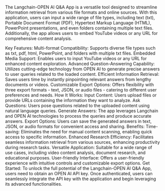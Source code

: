 The Langchain-OPEN AI Q&A App is a versatile tool designed to streamline information retrieval from various file formats and online sources. With this application, users can input a wide range of file types, including text (txt), Portable Document Format (PDF), Hypertext Markup Language (HTML), PowerPoint presentations, and even folders containing multiple text files. Additionally, the app allows users to embed YouTube videos or any URL for comprehensive content analysis.

Key Features:
Multi-format Compatibility: Supports diverse file types such as txt, pdf, html, PowerPoint, and folders with multiple txt files.
Embedded Media Support: Enables users to input YouTube videos or any URL for enhanced content exploration.
Advanced Question-Answering Capability: Utilizes cutting-edge technology from OPEN AI to generate precise answers to user queries related to the loaded content.
Efficient Information Retrieval: Saves users time by instantly pinpointing relevant answers from lengthy documents or videos.
Customizable Export Options: Offers flexibility with three export formats - text, JSON, or audio files - catering to different user preferences and needs.
How It Works:
Input Content: Users upload files or provide URLs containing the information they want to analyze.
Ask Questions: Users pose questions related to the uploaded content using natural language queries.
Generate Answers: The app leverages Langchain and OPEN AI technologies to process the queries and produce accurate answers.
Export Options: Users can save the generated answers in text, JSON, or audio formats for convenient access and sharing.
Benefits:
Time-saving: Eliminates the need for manual content scanning, enabling quick access to specific information.
Enhanced Research Efficiency: Facilitates seamless information retrieval from various sources, enhancing productivity during research tasks.
Versatile Application: Suitable for a wide range of use cases, including video content analysis, document research, and educational purposes.
User-friendly Interface: Offers a user-friendly experience with intuitive controls and customizable export options.
Get Started:
To unlock the full potential of the Langchain-OPEN AI Q&A App, users need to obtain an OPEN AI API key. Once authenticated, users can seamlessly integrate the API key with the application and begin leveraging its advanced functionalities.
